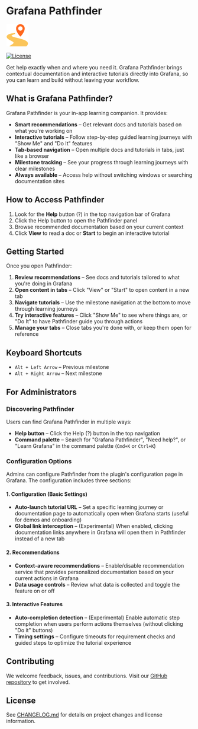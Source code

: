 # Grafana Pathfinder

![Grafana Pathfinder](https://raw.githubusercontent.com/grafana/docs-plugin/refs/heads/main/src/img/logo.svg)

[![License](https://img.shields.io/github/license/grafana/docs-plugin)](LICENSE)

Get help exactly when and where you need it. Grafana Pathfinder brings contextual documentation and interactive tutorials directly into Grafana, so you can learn and build without leaving your workflow.

## What is Grafana Pathfinder?

Grafana Pathfinder is your in-app learning companion. It provides:

- **Smart recommendations** – Get relevant docs and tutorials based on what you're working on
- **Interactive tutorials** – Follow step-by-step guided learning journeys with "Show Me" and "Do It" features
- **Tab-based navigation** – Open multiple docs and tutorials in tabs, just like a browser
- **Milestone tracking** – See your progress through learning journeys with clear milestones
- **Always available** – Access help without switching windows or searching documentation sites

## How to Access Pathfinder

1. Look for the **Help** button (?) in the top navigation bar of Grafana
2. Click the Help button to open the Pathfinder panel
3. Browse recommended documentation based on your current context
4. Click **View** to read a doc or **Start** to begin an interactive tutorial

## Getting Started

Once you open Pathfinder:

1. **Review recommendations** – See docs and tutorials tailored to what you're doing in Grafana
2. **Open content in tabs** – Click "View" or "Start" to open content in a new tab
3. **Navigate tutorials** – Use the milestone navigation at the bottom to move through learning journeys
4. **Try interactive features** – Click "Show Me" to see where things are, or "Do It" to have Pathfinder guide you through actions
5. **Manage your tabs** – Close tabs you're done with, or keep them open for reference

## Keyboard Shortcuts

- `Alt + Left Arrow` – Previous milestone
- `Alt + Right Arrow` – Next milestone

## For Administrators

### Discovering Pathfinder

Users can find Grafana Pathfinder in multiple ways:

- **Help button** – Click the Help (?) button in the top navigation
- **Command palette** – Search for "Grafana Pathfinder", "Need help?", or "Learn Grafana" in the command palette (`Cmd+K` or `Ctrl+K`)

### Configuration Options

Admins can configure Pathfinder from the plugin's configuration page in Grafana. The configuration includes three sections:

#### 1. Configuration (Basic Settings)

- **Auto-launch tutorial URL** – Set a specific learning journey or documentation page to automatically open when Grafana starts (useful for demos and onboarding)
- **Global link interception** – (Experimental) When enabled, clicking documentation links anywhere in Grafana will open them in Pathfinder instead of a new tab

#### 2. Recommendations

- **Context-aware recommendations** – Enable/disable recommendation service that provides personalized documentation based on your current actions in Grafana
- **Data usage controls** – Review what data is collected and toggle the feature on or off

#### 3. Interactive Features

- **Auto-completion detection** – (Experimental) Enable automatic step completion when users perform actions themselves (without clicking "Do it" buttons)
- **Timing settings** – Configure timeouts for requirement checks and guided steps to optimize the tutorial experience

## Contributing

We welcome feedback, issues, and contributions. Visit our [GitHub repository](https://github.com/grafana/grafana-pathfinder-app) to get involved.

## License

See [CHANGELOG.md](./CHANGELOG.md) for details on project changes and license information.
